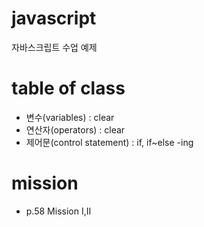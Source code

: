 # javascript

자바스크립트 수업 예제


# table of class
- 변수(variables) : clear
- 연산자(operators) : clear
- 제어문(control statement) : if, if~else -ing

# mission
- p.58 Mission I,II 